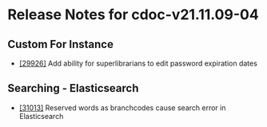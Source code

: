 
# Release Notes for cdoc-v21.11.09-04

## Custom For Instance

- [[29926]](http://bugs.koha-community.org/bugzilla3/show_bug.cgi?id=29926) Add ability for superlibrarians to edit password expiration dates

## Searching - Elasticsearch

- [[31013]](http://bugs.koha-community.org/bugzilla3/show_bug.cgi?id=31013) Reserved words as branchcodes cause search error in Elasticsearch


